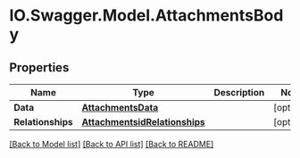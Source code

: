 # IO.Swagger.Model.AttachmentsBody
## Properties

Name | Type | Description | Notes
------------ | ------------- | ------------- | -------------
**Data** | [**AttachmentsData**](AttachmentsData.md) |  | [optional] 
**Relationships** | [**AttachmentsidRelationships**](AttachmentsidRelationships.md) |  | [optional] 

[[Back to Model list]](../README.md#documentation-for-models) [[Back to API list]](../README.md#documentation-for-api-endpoints) [[Back to README]](../README.md)

